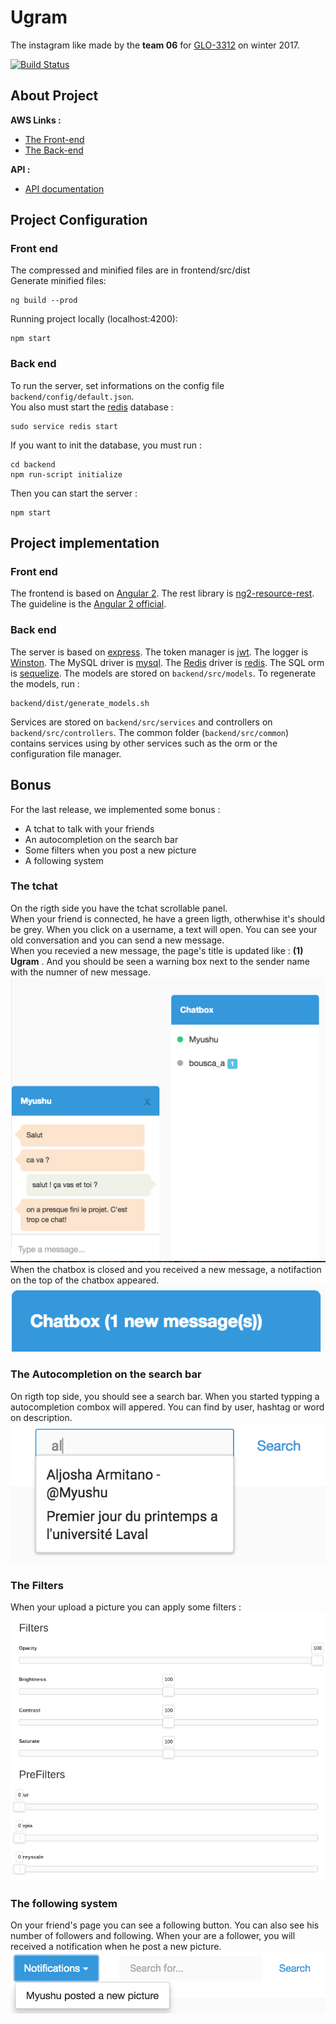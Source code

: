 # Ugram
The instagram like made by the **team 06** for [GLO-3312](https://github.com/GLO3112) on winter 2017.  

[![Build Status](https://travis-ci.com/GLO3102/ugram-h17-team-06.svg?token=aFfqYprXthpFtCp3eomp&branch=master)](https://travis-ci.com/GLO3102/ugram-h17-team-06)


## About Project

**AWS Links :**
- [The Front-end](http://laval-ugram-team-06.s3-website-us-east-1.amazonaws.com)
- [The Back-end](http://ugram-team6.us-east-1.elasticbeanstalk.com)

**API :**
- [API documentation](http://docs.ugram06.apiary.io)

## Project Configuration

### Front end
The compressed and minified files are in frontend/src/dist  
Generate minified files:
``````
ng build --prod
``````
Running project locally (localhost:4200):
```
npm start
```

### Back end

To run the server, set informations on the config file ``` backend/config/default.json```.   
You also must start the [redis](redis.io) database :
```
sudo service redis start
```
If you want to init the database, you must run :
```
cd backend
npm run-script initialize
```
Then you can start the server :
```
npm start
```

## Project implementation
### Front end
The frontend is based on [Angular 2](https://angular.io).
The rest library is [ng2-resource-rest](https://github.com/troyanskiy/ng2-resource-rest).
The guideline is the [Angular 2 official](https://angular.io/styleguide).

### Back end
The server is based on [express](http://expressjs.com/). The token manager is [jwt](http://jwt.io). The logger is [Winston](https://github.com/lazywithclass/winston-cloudwatch). The MySQL driver is [mysql](https://www.npmjs.com/package/mysql). The [Redis](redis.io) driver is [redis](https://www.npmjs.com/package/redis).
The SQL orm is [sequelize](http://docs.sequelizejs.com/en/v3/). The models are stored on ```backend/src/models```. To regenerate the models, run :
```
backend/dist/generate_models.sh
```
Services are stored on ```backend/src/services``` and controllers on ```backend/src/controllers```. The common folder (```backend/src/common```) contains services using by other services such as the orm or the configuration file manager.

## Bonus
For the last release, we implemented some bonus :
 - A tchat to talk with your friends   
 - An autocompletion on the search bar   
 - Some filters when you post a new picture  
 - A following system  

### The tchat
On the rigth side you have the tchat scrollable panel.  
When your friend is connected, he have a green ligth, otherwhise it's should be grey. When you click on a username, a text will open. You can see your old conversation and you can send a new message.  
When you recevied a new message, the page's title is updated like : **(1) Ugram** . And you should be seen a warning box next to the sender name with the numner of new message.  
![tchat](ressources/tchat.png)
When the chatbox is closed and you received a new message, a notifaction on the top of the chatbox appeared.
![tchat](ressources/tchat_close.png)  

### The Autocompletion on the search bar  
On rigth top side, you should see a search bar. When you started typping a autocompletion combox will appered. You can find by user, hashtag or word on description.  
![auto-completion](ressources/autocompletion.png)

### The Filters
When your upload a picture you can apply some filters :
![filter panel](ressources/filter_panel.png)

### The following system
On your friend's page you can see a following button. You can also see his number of followers and following. When your are a follower, you will received a notification when he post a new picture.   
![following notification](ressources/following_message.png)
